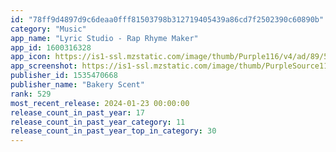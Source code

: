 ```yaml
---
id: "78ff9d4897d9c6deaa0fff81503798b312719405439a86cd7f2502390c60890b"
category: "Music"
app_name: "Lyric Studio - Rap Rhyme Maker"
app_id: 1600316328
app_icon: https://is1-ssl.mzstatic.com/image/thumb/Purple116/v4/ad/89/5e/ad895e9e-59a8-1bfe-81eb-45cdfcd3a84c/AppIcon-1x_U007emarketing-0-6-0-85-220.png/1024x1024bb.png
app_screenshot: https://is1-ssl.mzstatic.com/image/thumb/PurpleSource116/v4/6c/41/01/6c410116-821d-c355-d3d0-63da6b93f22d/95925e93-11e8-43c7-b302-2ffe02d58def_68.jpg/1242x2688bb.png
publisher_id: 1535470668
publisher_name: "Bakery Scent"
rank: 529
most_recent_release: 2024-01-23 00:00:00
release_count_in_past_year: 17
release_count_in_past_year_category: 11
release_count_in_past_year_top_in_category: 30
---
```

